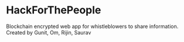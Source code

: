# HackForThePeople

Blockchain encrypted web app for whistleblowers to share information.
Created by Gunit, Om, Rijin, Saurav
